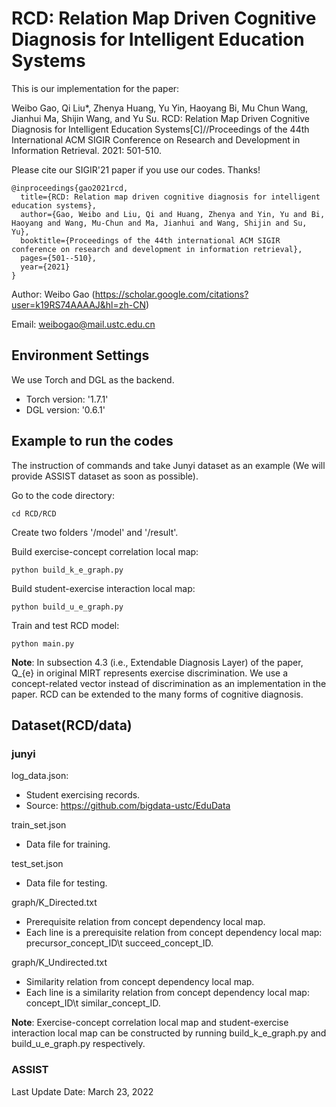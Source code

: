 # RCD: Relation Map Driven Cognitive Diagnosis for Intelligent Education Systems

This is our implementation for the paper:

Weibo Gao, Qi Liu*, Zhenya Huang, Yu Yin, Haoyang Bi, Mu Chun Wang, Jianhui Ma, Shijin Wang, and Yu Su. RCD: Relation Map Driven Cognitive Diagnosis for Intelligent Education Systems[C]//Proceedings of the 44th International ACM SIGIR Conference on Research and Development in Information Retrieval. 2021: 501-510.

Please cite our SIGIR'21 paper if you use our codes. Thanks!

```
@inproceedings{gao2021rcd,
  title={RCD: Relation map driven cognitive diagnosis for intelligent education systems},
  author={Gao, Weibo and Liu, Qi and Huang, Zhenya and Yin, Yu and Bi, Haoyang and Wang, Mu-Chun and Ma, Jianhui and Wang, Shijin and Su, Yu},
  booktitle={Proceedings of the 44th international ACM SIGIR conference on research and development in information retrieval},
  pages={501--510},
  year={2021}
}
```

Author: Weibo Gao (https://scholar.google.com/citations?user=k19RS74AAAAJ&hl=zh-CN)

Email: weibogao@mail.ustc.edu.cn

## Environment Settings
We use Torch and DGL as the backend. 
- Torch version:  '1.7.1'
- DGL version: '0.6.1'

## Example to run the codes
The instruction of commands and take Junyi dataset as an example (We will provide ASSIST dataset as soon as possible).

[//]: # (* **Note**: Concept dependency local map has been provided &#40;see the instruction of dataset&#41;. The construction of concept dependency relation see subsection 5.1.2 in the paper. If you need, we would release this code.)

Go to the code directory:
```
cd RCD/RCD
```
Create two folders '/model' and '/result'.

Build exercise-concept correlation local map:
```
python build_k_e_graph.py
```

Build student-exercise interaction local map:
```
python build_u_e_graph.py
```
Train and test RCD model:
```
python main.py
```

**Note**: In subsection 4.3 (i.e., Extendable Diagnosis Layer) of the paper, Q_{e} in original MIRT represents exercise discrimination. We use a concept-related vector instead of discrimination as an implementation in the paper. RCD can be extended to the many forms of cognitive diagnosis.

## Dataset(RCD/data)
### junyi

log_data.json:
- Student exercising records.
- Source: https://github.com/bigdata-ustc/EduData

train_set.json
- Data file for training.

test_set.json
- Data file for testing.

graph/K_Directed.txt
- Prerequisite relation from concept dependency local map.
- Each line is a prerequisite relation from concept dependency local map: precursor_concept_ID\t succeed_concept_ID.

graph/K_Undirected.txt
- Similarity relation from concept dependency local map.
- Each line is a similarity relation from concept dependency local map: concept_ID\t similar_concept_ID.

**Note**: Exercise-concept correlation local map and student-exercise interaction local map can be constructed by running build_k_e_graph.py and build_u_e_graph.py respectively.

### ASSIST


Last Update Date: March 23, 2022
